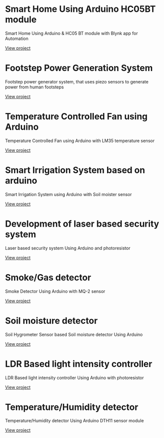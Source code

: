 # Smart Home Using Arduino HC05BT module

 Smart Home Using Arduino  & HC05 BT module with Blynk app for  Automation

[View project](Readmes/p2.md)

# Footstep Power Generation System

Footstep power generator system, that uses piezo sensors to generate power from human footsteps

[View project](Readmes/p1.md)


# Temperature Controlled Fan using Arduino

Temperature Controlled Fan using Arduino with LM35 temperature sensor

[View project](Readmes/p3.md)


# Smart Irrigation System based on arduino 

Smart Irrigation System using Arduino with Soil moister sensor

[View project](Readmes/p4.md)


# Development of laser based security system 

Laser based security system  Using Arduino and photoresistor

[View project](Readmes/p5.md)


# Smoke/Gas detector 

Smoke Detector Using Arduino with MQ-2 sensor

[View project](Readmes/p6.md)

# Soil moisture detector

Soil Hygrometer Sensor based Soil moisture detector Using Arduino 

[View project](Readmes/p7.md)


# LDR Based light intensity controller

LDR Based light intensity controller Using Arduino with photoresistor

[View project](Readmes/p8.md)

# Temperature/Humidity detector 

Temperature/Humidity detector  Using Arduino DTH11 sensor module

[View project](Readmes/p9.md)

#

